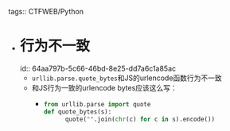tags:: CTFWEB/Python

- # 行为不一致
  id:: 64aa797b-5c66-46bd-8e25-dd7a6c1a85ac
	- `urllib.parse.quote_bytes`和JS的urlencode函数行为不一致
	- 和JS行为一致的urlencode bytes应该这么写：
		- ```python
		  from urllib.parse import quote
		  def quote_bytes(s):
		    	quote("".join(chr(c) for c in s).encode())
		  ```